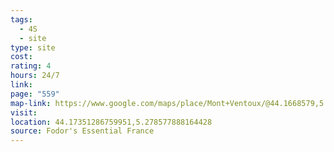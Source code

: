 ```yaml
---
tags:
  - 4S
  - site
type: site
cost: 
rating: 4
hours: 24/7
link: 
page: "559"
map-link: https://www.google.com/maps/place/Mont+Ventoux/@44.1668579,5.2705004,14.5z/data=!4m15!1m8!3m7!1s0x12ca4290c54fcba7:0xe7fbe9162ddd1c19!2s84390+Sault,+France!3b1!8m2!3d44.091413!4d5.408174!16zL20vMDNnMXR0!3m5!1s0x12ca6445e355e229:0x5f4f2d8cdf6cfec5!8m2!3d44.1736014!4d5.2786341!16s%2Fg%2F1tfm3vww?entry=ttu&g_ep=EgoyMDI0MTAwNy4xIKXMDSoASAFQAw%3D%3D
visit: 
location: 44.17351286759951,5.278577888164428
source: Fodor's Essential France
---
```

